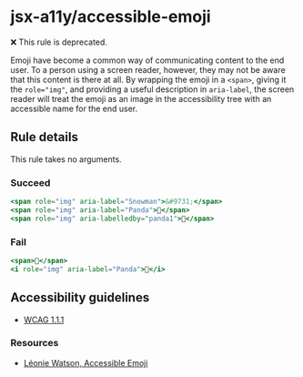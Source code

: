# jsx-a11y/accessible-emoji

❌ This rule is deprecated.

<!-- end auto-generated rule header -->

Emoji have become a common way of communicating content to the end user. To a person using a screen reader, however, they may not be aware that this content is there at all. By wrapping the emoji in a `<span>`, giving it the `role="img"`, and providing a useful description in `aria-label`, the screen reader will treat the emoji as an image in the accessibility tree with an accessible name for the end user.

## Rule details

This rule takes no arguments.

### Succeed
```jsx
<span role="img" aria-label="Snowman">&#9731;</span>
<span role="img" aria-label="Panda">🐼</span>
<span role="img" aria-labelledby="panda1">🐼</span>
```

### Fail
```jsx
<span>🐼</span>
<i role="img" aria-label="Panda">🐼</i>
```

## Accessibility guidelines
- [WCAG 1.1.1](https://www.w3.org/WAI/WCAG22/Understanding/non-text-content)

### Resources
- [Léonie Watson, Accessible Emoji](https://tink.uk/accessible-emoji/)
